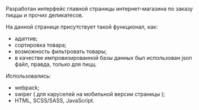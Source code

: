 Разработан интерфейс главной страницы интернет-магазина по заказу пиццы и прочих деликатесов.

На данной странице присутствует такой функционал, как:

- адаптив;
- сортировка товара;
- возможность фильтровать товары;
- в качестве импровизированной базы данных был использован json файл, правда, только для пицц.

Использовались:

- webpack;
- swiper ( для каруселей на мобильной версии страницы );
- HTML, SCSS/SASS, JavaScript.
